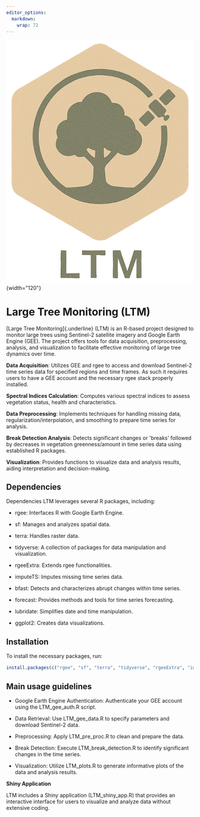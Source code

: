 ```yaml
---
editor_options: 
  markdown: 
    wrap: 72
---
```


![](www/LTM_logo-v1.png){width="120"}

# Large Tree Monitoring (LTM)

[Large Tree Monitoring]{.underline} (LTM) is an R-based project designed
to monitor large trees using Sentinel-2 satellite imagery and Google
Earth Engine (GEE). The project offers tools for data acquisition,
preprocessing, analysis, and visualization to facilitate effective
monitoring of large tree dynamics over time.

**Data Acquisition**: Utilizes GEE and rgee to access and download
Sentinel-2 time series data for specified regions and time frames. As
such it requires users to have a GEE account and the necessary rgee
stack properly installed.

**Spectral Indices Calculation**: Computes various spectral indices to
assess vegetation status, health and characteristics.

**Data Preprocessing**: Implements techniques for handling missing data,
regularization/interpolation, and smoothing to prepare time series for
analysis.

**Break Detection Analysis**: Detects significant changes or 'breaks'
followed by decreases in vegetation greenness/amount in time series data
using established R packages.

**Visualization**: Provides functions to visualize data and analysis
results, aiding interpretation and decision-making.

## Dependencies

Dependencies LTM leverages several R packages, including:

-   rgee: Interfaces R with Google Earth Engine.

-   sf: Manages and analyzes spatial data.

-   terra: Handles raster data.

-   tidyverse: A collection of packages for data manipulation and
    visualization.

-   rgeeExtra: Extends rgee functionalities.

-   imputeTS: Imputes missing time series data.

-   bfast: Detects and characterizes abrupt changes within time series.

-   forecast: Provides methods and tools for time series forecasting.

-   lubridate: Simplifies date and time manipulation.

-   ggplot2: Creates data visualizations.

## Installation 

To install the necessary packages, run:

``` R
install.packages(c("rgee", "sf", "terra", "tidyverse", "rgeeExtra", "imputeTS", "bfast", "forecast", "lubridate", "ggplot2")) 
```

## Main usage guidelines 

-   Google Earth Engine Authentication: Authenticate your GEE account
    using the LTM_gee_auth.R script.

-   Data Retrieval: Use LTM_gee_data.R to specify parameters and
    download Sentinel-2 data.

-   Preprocessing: Apply LTM_pre_proc.R to clean and prepare the data.

-   Break Detection: Execute LTM_break_detection.R to identify
    significant changes in the time series.

-   Visualization: Utilize LTM_plots.R to generate informative plots of
    the data and analysis results.

**Shiny Application**

LTM includes a Shiny application (LTM_shiny_app.R) that provides an
interactive interface for users to visualize and analyze data without
extensive coding.
